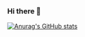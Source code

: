 ### Hi there 👋


[![Anurag's GitHub stats](https://github-readme-stats.vercel.app/api?username=[LeeHanJo])](https://github.com/anuraghazra/github-readme-stats)
